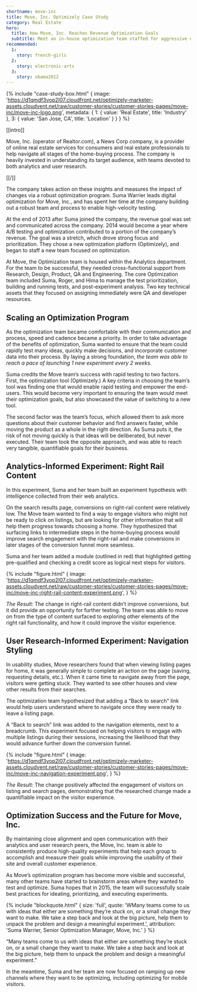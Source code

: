 ```yaml
---
shortname: move-inc
title: Move, Inc. Optimizely Case Study
category: Real Estate
hero:
  title: How Move, Inc. Reaches Revenue Optimization Goals
  subtitle: Meet an in-house optimization team staffed for aggressive optimization
recommended:
  1:
    story: french-girls
  2:
    story: electronic-arts
  3:
    story: obama2012
---
```

{% include "case-study-box.html"
  {
    image: 'https://d1qmdf3vop2l07.cloudfront.net/optimizely-marketer-assets.cloudvent.net/raw/customer-stories/customer-stories-pages/move-inc/move-inc-logo.png',
    metadata: {
      1: {
        value: 'Real Estate',
        title: 'Industry'
      },
      3: {
        value: 'San Jose, CA',
        title: 'Location'
      }
    }
  }
%}

[[intro]]

Move, Inc. (operator of Realtor.com), a News Corp company, is a provider of online real estate services for consumers and real estate professionals to help navigate all stages of the home-buying process. The company is heavily invested in understanding its target audience, with teams devoted to both analytics and user research.

[[/]]

The company takes action on these insights and measures the impact of changes via a robust optimization program. Suma Warrier leads digital optimization for Move, Inc., and has spent her time at the company building out a robust team and process to enable high-velocity testing.

At the end of 2013 after Suma joined the company, the revenue goal was set and communicated across the company. 2014 would become a year where A/B testing and optimization contributed to a portion of the company’s revenue. The goal was a stretch, which drove strong focus and prioritization. They chose a new optimization platform (Optimizely), and began to staff a new team focused on optimization.

At Move, the Optimization team is housed within the Analytics department. For the team to be successful, they needed cross-functional support from Research, Design, Product, QA and Engineering.  The core Optimization team included Suma, Roger, and Hima to manage the test prioritization, building and running tests, and post-experiment analysis. Two key technical assets that they focused on assigning immediately were QA and developer resources.

## Scaling an Optimization Program

As the optimization team became comfortable with their communication and process, speed and cadence became a priority. In order to take advantage of the benefits of optimization, Suma wanted to ensure that the team could rapidly test many ideas, quickly make decisions, and incorporate customer data into their process. By laying a strong foundation, *the team was able to reach a pace of launching 1 new experiment every 2 weeks.*

Suma credits the Move team’s success with rapid testing to two factors. First, the optimization tool (Optimizely.) A key criteria in choosing the team’s tool was finding one that would enable rapid testing and empower the end-users. This would become very important to ensuring the team would meet their optimization goals, but also showcased the value of switching to a new tool.

The second factor was the team’s focus, which allowed them to ask more questions about their customer behavior and find answers faster, while moving the product as a whole in the right direction. As Suma puts it, the risk of not moving quickly is that ideas will be deliberated, but never executed. Their team took the opposite approach, and was able to reach very tangible, quantifiable goals for their business.

## Analytics-Informed Experiment: Right Rail Content

In this experiment, Suma and her team built an experiment hypothesis with intelligence collected from their web analytics.

On the search results page, conversions on right-rail content were relatively low. The Move team wanted to find a way to engage visitors who might not be ready to click on listings, but are looking for other information that will help them progress towards choosing a home. They hypothesized that surfacing links to intermediate steps in the home-buying process would improve search engagement with the right-rail and make conversions in later stages of the conversion funnel more seamless.

Suma and her team added a module (outlined in red) that highlighted getting pre-qualified and checking a credit score as logical next steps for visitors.

{% include "figure.html"
  {
    image: 'https://d1qmdf3vop2l07.cloudfront.net/optimizely-marketer-assets.cloudvent.net/raw/customer-stories/customer-stories-pages/move-inc/move-inc-right-rail-content-experiment.png',
  }
%}

*The Result:* The change in right-rail content didn’t improve conversions, but it did provide an opportunity for further testing. The team was able to move on from the type of content surfaced to exploring other elements of the right rail functionality, and how it could improve the visitor experience.

## User Research-Informed Experiment: Navigation Styling

In usability studies, Move researchers found that when viewing listing pages for home, it was generally simple to complete an action on the page (saving, requesting details, etc.). When it came time to navigate away from the page, visitors were getting stuck. They wanted to see other houses and view other results from their searches.

The optimization team hypothesized that adding a “Back to search” link would help users understand where to navigate once they were ready to leave a listing page.

A “Back to search” link was added to the navigation elements, next to a breadcrumb. This experiment focused on helping visitors to engage with multiple listings during their sessions, increasing the likelihood that they would advance further down the conversion funnel.

{% include "figure.html"
  {
    image: 'https://d1qmdf3vop2l07.cloudfront.net/optimizely-marketer-assets.cloudvent.net/raw/customer-stories/customer-stories-pages/move-inc/move-inc-navigation-experiment.png',
  }
%}

*The Result:* The change positively affected the engagement of visitors on listing and search pages, demonstrating that the researched change made a quantifiable impact on the visitor experience.

## Optimization Success and the Future for Move, Inc.

By maintaining close alignment and open communication with their analytics and user research peers, the Move, Inc. team is able to consistently produce high-quality experiments that help each group to accomplish and measure their goals while improving the usability of their site and overall customer experience.

As Move’s optimization program has become more visible and successful, many other teams have started to brainstorm areas where they wanted to test and optimize. Suma hopes that in 2015, the team will successfully scale best practices for ideating, prioritizing, and executing experiments.


{% include "blockquote.html"
  {
    size: 'full',
    quote: 'WMany teams come to us with ideas that either are something they’re stuck on, or a small change they want to make. We take a step back and look at the big picture, help them to unpack the problem and design a meaningful experiment.',
    attribution: 'Suma Warrier, Senior Optimization Manager, Move, Inc.'
  }
%}

“Many teams come to us with ideas that either are something they’re stuck on, or a small change they want to make. We take a step back and look at the big picture, help them to unpack the problem and design a meaningful experiment.”

In the meantime, Suma and her team are now focused on ramping up new channels where they want to be optimizing, including optimizing for mobile visitors.

